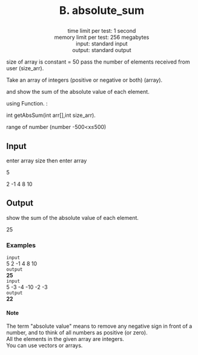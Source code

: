 # <p align="center"> B. absolute_sum </p>

<p align="center">
  time limit per test: 1 second <br>
  memory limit per test: 256 megabytes <br>
input: standard input<br>
output: standard output
</p>

size of array is constant = 50
pass the number of elements received from user (size_arr).

Take an array of integers (positive or negative or both) (array).

and show the sum of the absolute value of each element.

using Function. :

int getAbsSum(int arr[],int size_arr).

range of number (number -500<x≤500)

## Input
enter array size then enter array

5

2 -1 4 8 10

## Output
show the sum of the absolute value of each element.

25

### Examples<br>
 ```input```<br>
5 2 -1 4 8 10 <br>
 ```output```<br>
**25** <br>
 ```input```<br>
5 -3 -4 -10 -2 -3 <br>
 ```output```<br>
**22** <br>

#### Note
The term "absolute value" means to remove any negative sign in front of a number, and to think of all numbers as positive (or zero). <br>
All the elements in the given array are integers. <br>
You can use vectors or arrays.

